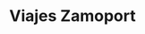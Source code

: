 ---
title: "Viajes Zamoport"
url: /zamora/viajes-zamoport-calle-del-regimiento-toledo/
shop: agencia de viajes
---
